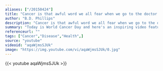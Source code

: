 ```yaml
---
aliases: ["/20150424"]
title: "Cancer is that awful word we all fear when we go to the doctor for a physical exam, but in that brief dark moment we hear it, the world we live in and the people we share it with begin to illuminate things we did not even pay attention to."
author: "B.D. Phillips"
description: "Cancer is that awful word we all fear when we go to the doctor for a physical exam, but in that brief dark moment we hear it, the world we live in and the people we share it with begin to illuminate things we did not even pay attention to. - B.D. Phillips quotes from GetInspired365.com"
summary: "Today is World Cancer Day and here's an inspiring video featuring 'Conor the Crusher'"
referenceurl: ""
tags: ["Cancer","Disease","Health",]
source: "youtube"
videoid: "aqaWjmsSJUk"
image: "https://img.youtube.com/vi/aqaWjmsSJUk/0.jpg"
---
```


{{< youtube aqaWjmsSJUk >}}
